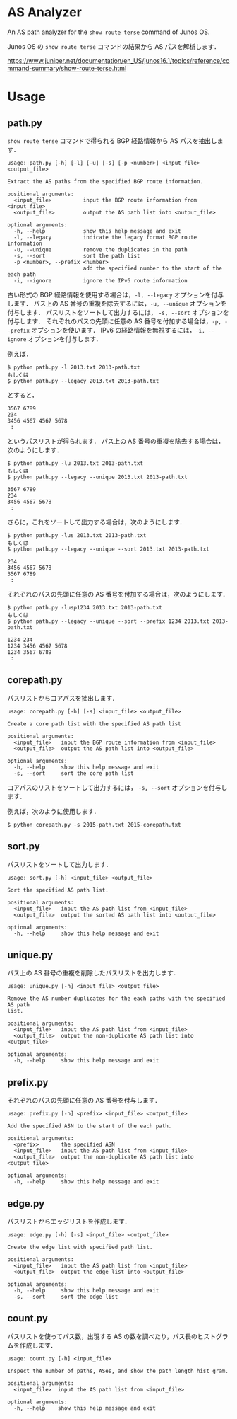 # AS Analyzer

An AS path analyzer for the `show route terse` command of Junos OS.

Junos OS の `show route terse` コマンドの結果から AS パスを解析します．

https://www.juniper.net/documentation/en_US/junos16.1/topics/reference/command-summary/show-route-terse.html

# Usage
## path.py

`show route terse` コマンドで得られる BGP 経路情報から AS パスを抽出します．

```
usage: path.py [-h] [-l] [-u] [-s] [-p <number>] <input_file> <output_file>

Extract the AS paths from the specified BGP route information.

positional arguments:
  <input_file>          input the BGP route information from <input_file>
  <output_file>         output the AS path list into <output_file>

optional arguments:
  -h, --help            show this help message and exit
  -l, --legacy          indicate the legacy format BGP route information
  -u, --unique          remove the duplicates in the path
  -s, --sort            sort the path list
  -p <number>, --prefix <number>
                        add the specified number to the start of the each path
  -i, --ignore          ignore the IPv6 route information
```

古い形式の BGP 経路情報を使用する場合は，`-l, --legacy` オプションを付与します．
パス上の AS 番号の重複を除去するには，`-u, --unique` オプションを付与します．
パスリストをソートして出力するには， `-s, --sort` オプションを付与します．
それぞれのパスの先頭に任意の AS 番号を付加する場合は，`-p, --prefix` オプションを使います．
IPv6 の経路情報を無視するには，`-i, --ignore` オプションを付与します．

例えば，

```
$ python path.py -l 2013.txt 2013-path.txt
もしくは
$ python path.py --legacy 2013.txt 2013-path.txt
```

とすると，

```
3567 6789
234
3456 4567 4567 5678
 :
```

というパスリストが得られます．
パス上の AS 番号の重複を除去する場合は，次のようにします．

```
$ python path.py -lu 2013.txt 2013-path.txt
もしくは
$ python path.py --legacy --unique 2013.txt 2013-path.txt
```

```
3567 6789
234
3456 4567 5678
 :
```

さらに，これをソートして出力する場合は，次のようにします．

```
$ python path.py -lus 2013.txt 2013-path.txt
もしくは
$ python path.py --legacy --unique --sort 2013.txt 2013-path.txt
```

```
234
3456 4567 5678
3567 6789
 :
```

それぞれのパスの先頭に任意の AS 番号を付加する場合は，次のようにします．

```
$ python path.py -lusp1234 2013.txt 2013-path.txt
もしくは
$ python path.py --legacy --unique --sort --prefix 1234 2013.txt 2013-path.txt
```

```
1234 234
1234 3456 4567 5678
1234 3567 6789
 :
```


## corepath.py

パスリストからコアパスを抽出します．

```
usage: corepath.py [-h] [-s] <input_file> <output_file>

Create a core path list with the specified AS path list

positional arguments:
  <input_file>   input the BGP route information from <input_file>
  <output_file>  output the AS path list into <output_file>

optional arguments:
  -h, --help     show this help message and exit
  -s, --sort     sort the core path list
```

コアパスのリストをソートして出力するには， `-s, --sort` オプションを付与します．

例えば，次のように使用します．

```
$ python corepath.py -s 2015-path.txt 2015-corepath.txt
```

## sort.py

パスリストをソートして出力します．

```
usage: sort.py [-h] <input_file> <output_file>

Sort the specified AS path list.

positional arguments:
  <input_file>   input the AS path list from <input_file>
  <output_file>  output the sorted AS path list into <output_file>

optional arguments:
  -h, --help     show this help message and exit
```

## unique.py

パス上の AS 番号の重複を削除したパスリストを出力します．

```
usage: unique.py [-h] <input_file> <output_file>

Remove the AS number duplicates for the each paths with the specified AS path
list.

positional arguments:
  <input_file>   input the AS path list from <input_file>
  <output_file>  output the non-duplicate AS path list into <output_file>

optional arguments:
  -h, --help     show this help message and exit
```

## prefix.py

それぞれのパスの先頭に任意の AS 番号を付与します．

```
usage: prefix.py [-h] <prefix> <input_file> <output_file>

Add the specified ASN to the start of the each path.

positional arguments:
  <prefix>       the specified ASN
  <input_file>   input the AS path list from <input_file>
  <output_file>  output the non-duplicate AS path list into <output_file>

optional arguments:
  -h, --help     show this help message and exit
```


## edge.py

パスリストからエッジリストを作成します．

```
usage: edge.py [-h] [-s] <input_file> <output_file>

Create the edge list with specified path list.

positional arguments:
  <input_file>   input the AS path list from <input_file>
  <output_file>  output the edge list into <output_file>

optional arguments:
  -h, --help     show this help message and exit
  -s, --sort     sort the edge list
```

## count.py

パスリストを使ってパス数，出現する AS の数を調べたり，パス長のヒストグラムを作成します．

```
usage: count.py [-h] <input_file>

Inspect the number of paths, ASes, and show the path length hist gram.

positional arguments:
  <input_file>  input the AS path list from <input_file>

optional arguments:
  -h, --help    show this help message and exit
```
